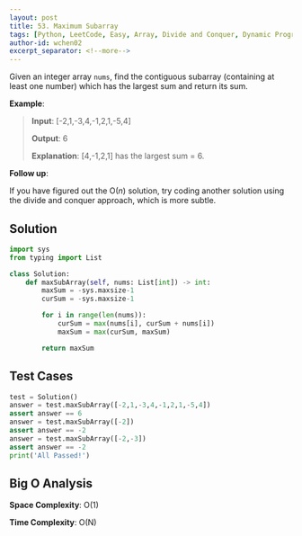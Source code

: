 ```yaml
---
layout: post
title: 53. Maximum Subarray
tags: [Python, LeetCode, Easy, Array, Divide and Conquer, Dynamic Programming]
author-id: wchen02
excerpt_separator: <!--more-->
---
```

Given an integer array `nums`, find the contiguous subarray (containing at least one number) which has the largest sum and return its sum.

<!--more-->
**Example**:
> **Input**: [-2,1,-3,4,-1,2,1,-5,4]
>
> **Output**: 6
>
> **Explanation**: [4,-1,2,1] has the largest sum = 6.

**Follow up**:

If you have figured out the O(*n*) solution, try coding another solution using the divide and conquer approach, which is more subtle.

## Solution
```python
import sys
from typing import List

class Solution:
    def maxSubArray(self, nums: List[int]) -> int:
        maxSum = -sys.maxsize-1
        curSum = -sys.maxsize-1

        for i in range(len(nums)):
            curSum = max(nums[i], curSum + nums[i])
            maxSum = max(curSum, maxSum)

        return maxSum
```

## Test Cases
```python
test = Solution()
answer = test.maxSubArray([-2,1,-3,4,-1,2,1,-5,4])
assert answer == 6
answer = test.maxSubArray([-2])
assert answer == -2
answer = test.maxSubArray([-2,-3])
assert answer == -2
print('All Passed!')
```

## Big O Analysis
**Space Complexity**: O(1)

**Time Complexity**: O(N)
